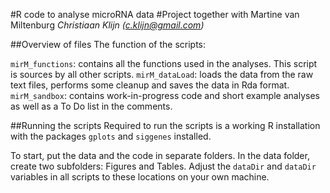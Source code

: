 #R code to analyse microRNA data
#Project together with Martine van Miltenburg
_Christiaan Klijn (c.klijn@gmail.com)_

##Overview of files
The function of the scripts:

`mirM_functions`: contains all the functions used in the analyses. This script is sources by all other scripts.
`mirM_dataLoad`: loads the data from the raw text files, performs some cleanup and saves the data in Rda format.
`mirM_sandbox`: contains work-in-progress code and short example analyses as well as a To Do list in the comments.

##Running the scripts
Required to run the scripts is a working R installation with the packages `gplots` and `siggenes` installed.

To start, put the data and the code in separate folders. In the data folder, create two subfolders: Figures and Tables. Adjust the `dataDir` and `dataDir` variables in all scripts to these locations on your own machine.

